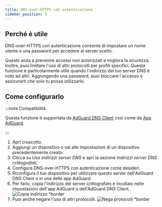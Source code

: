 ```yaml
---
title: DNS-over-HTTPS con autenticazione
sidebar_position: 4
---
```


## Perché è utile

DNS-over-HTTPS con autenticazione consente di impostare un nome utente e una password per accedere al server scelto.

Questo aiuta a prevenire accessi non autorizzati e migliora la sicurezza. Inoltre, puoi limitare l'uso di altri protocolli per profili specifici. Questa funzione è particolarmente utile quando l'indirizzo del tuo server DNS è noto ad altri. Aggiungendo una password, puoi bloccare l'accesso e assicurarti che solo tu possa utilizzarlo.

## Come configurarlo

:::note Compatibilità

Questa funzione è supportata da [AdGuard DNS Client](/dns-client/overview.md) così come da [App AdGuard](https://adguard.com/welcome.html).

:::

1. Apri cruscotto.
2. Aggiungi un dispositivo o vai alle impostazioni di un dispositivo precedentemente creato.
3. Clicca su _Usa indirizzi server DNS_ e apri la sezione _Indirizzi server DNS crittografati_.
4. Configura DNS-over-HTTPS con autenticazione come desideri.
5. Riconfigura il tuo dispositivo per utilizzare questo server nell'AdGuard DNS Client o in una delle app AdGuard.
6. Per farlo, copia l'indirizzo del server crittografato e incollalo nelle impostazioni dell'app AdGuard o dell'AdGuard DNS Client.
   ![Copia indirizzo \*border](https://cdn.adtidy.org/content/kb/dns/private/new_dns/connect/doh_step6.png)
7. Puoi anche negare l'uso di altri protocolli.
   ![Nega protocolli \*border](https://cdn.adtidy.org/content/kb/dns/private/new_dns/connect/deny_protocol.png)
